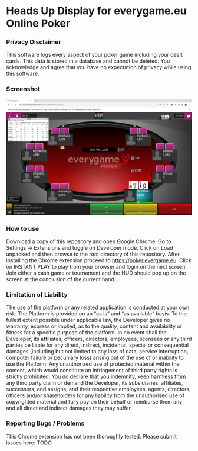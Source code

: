 # Heads Up Display for everygame.eu Online Poker ###

### Privacy Disclaimer
This software logs every aspect of your poker game including your dealt cards.  This data is stored in a database and cannot be deleted.  You acknowledge and agree that you have no expectation of privacy while using this software.

### Screenshot
![HUD pictured top left](/screenshot.png?raw=true)
### How to use
Download a copy of this repository and open Google Chrome.  Go to Settings -> Extensions and toggle on Developer mode.  Click on Load unpacked and then browse to the root directory of this repository. After installing the Chrome extension proceed to https://poker.evergame.eu.  Click on INSTANT PLAY to play from your browser and login on the next screen. Join either a cash game or tournament and the HUD should pop up on the screen at the conclusion of the current hand.

### Limitation of Liability
The use of the platform or any related application is conducted at your own risk. The Platform is provided on an “as is” and “as available” basis. To the fullest extent possible under applicable law, the Developer gives no warranty, express or implied, as to the quality, content and availability or fitness for a specific purpose of the platform. In no event shall the Developer, its affiliates, officers, directors, employees, licensees or any third parties be liable for any direct, indirect, incidental, special or consequential damages (including but not limited to any loss of data, service interruption, computer failure or pecuniary loss) arising out of the use of or inability to use the Platform. Any unauthorized use of protected material within the content, which would constitute an infringement of third party rights is strictly prohibited. You do declare that you indemnify, keep harmless from any third party claim or demand the Developer, its subsidiaries, affiliates, successors, and assigns, and their respective employees, agents, directors, officers and/or shareholders for any liability from the unauthorised use of copyrighted material and fully pay on their behalf or reimburse them any and all direct and indirect damages they may suffer.

### Reporting Bugs / Problems
This Chrome extension has not been thoroughly tested.  Please submit issues here:
TODO.

